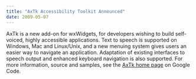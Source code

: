 ```yaml
---
title: "AxTk Accessibility Toolkit Announced"
date: 2009-05-07
---
```


AxTk is a new add-on for wxWidgets, for developers wishing to build self-
voiced, highly accessible applications. Text to speech is supported on Windows,
Mac and Linux/Unix, and a new menuing system gives users an easier way to
navigate an application. Adaptation of existing interfaces to speech output and
enhanced keyboard navigation is also supported. For more information, source
and samples, see the [AxTk home page][1] on Google Code.

[1]: http://code.google.com/p/axtk/